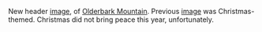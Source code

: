 New header <a href="http://scripting.com/images/2020/01/03/winterMountain.png">image</a>, of <a href="https://en.wikipedia.org/wiki/Olderbark_Mountain">Olderbark Mountain</a>. Previous <a href="http://scripting.com/images/2018/12/18/wonderfulLife.png">image</a> was Christmas-themed. Christmas did not bring peace this year, unfortunately. 
